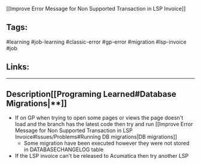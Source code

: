 [[Improve Error Message for Non Supported Transaction in LSP Invoice]]

## Tags:
#learning #job-learning #classic-error #gp-error #migration #lsp-invoice #job 

## Links:

---

## Description[[Programing Learned#Database Migrations|**]]
- If on GP when trying to open some pages or views the page doesn't load and the branch has the latest code then try and run [[Improve Error Message for Non Supported Transaction in LSP Invoice#Issues/Problems#Running DB migrations|DB migrations]]
	- Some migration have been executed however they were not stored in DATABASECHANGELOG table
- If the LSP invoice can't be released to Acumatica then try another LSP